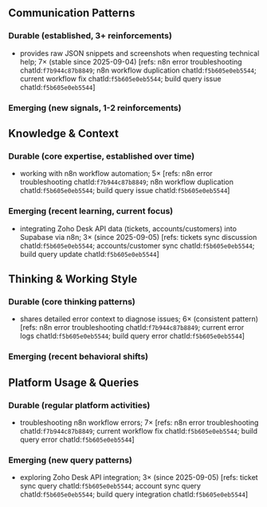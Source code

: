 ## Communication Patterns
### Durable (established, 3+ reinforcements)
- provides raw JSON snippets and screenshots when requesting technical help; 7× (stable since 2025-09-04) [refs: n8n error troubleshooting chatId:`f7b944c87b8849`; n8n workflow duplication chatId:`f5b605e0eb5544`; current workflow fix chatId:`f5b605e0eb5544`; build query issue chatId:`f5b605e0eb5544`]

### Emerging (new signals, 1-2 reinforcements)

## Knowledge & Context
### Durable (core expertise, established over time)
- working with n8n workflow automation; 5× [refs: n8n error troubleshooting chatId:`f7b944c87b8849`; n8n workflow duplication chatId:`f5b605e0eb5544`; build query issue chatId:`f5b605e0eb5544`]

### Emerging (recent learning, current focus)
- integrating Zoho Desk API data (tickets, accounts/customers) into Supabase via n8n; 3× (since 2025-09-05) [refs: tickets sync discussion chatId:`f5b605e0eb5544`; accounts/customer sync chatId:`f5b605e0eb5544`; build query update chatId:`f5b605e0eb5544`]

## Thinking & Working Style
### Durable (core thinking patterns)
- shares detailed error context to diagnose issues; 6× (consistent pattern) [refs: n8n error troubleshooting chatId:`f7b944c87b8849`; current error logs chatId:`f5b605e0eb5544`; build query error chatId:`f5b605e0eb5544`]

### Emerging (recent behavioral shifts)

## Platform Usage & Queries
### Durable (regular platform activities)
- troubleshooting n8n workflow errors; 7× [refs: n8n error troubleshooting chatId:`f7b944c87b8849`; current workflow fix chatId:`f5b605e0eb5544`; build query error chatId:`f5b605e0eb5544`]

### Emerging (new query patterns)
- exploring Zoho Desk API integration; 3× (since 2025-09-05) [refs: ticket sync query chatId:`f5b605e0eb5544`; account sync query chatId:`f5b605e0eb5544`; build query integration chatId:`f5b605e0eb5544`]